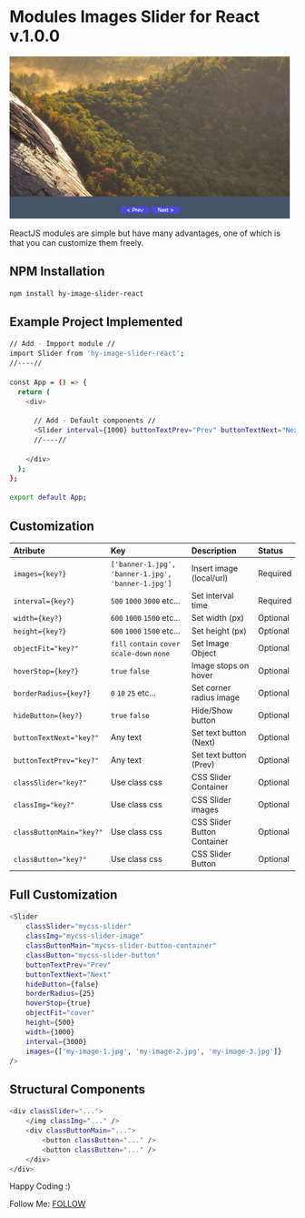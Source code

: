 # Modules Images Slider for React v.1.0.0

<img src="./Screenshot.png"/>

ReactJS modules are simple but have many advantages, one of which is that you can customize them freely.

## NPM Installation

```sh
npm install hy-image-slider-react
```

## Example Project Implemented

```sh
// Add - Impport module //
import Slider from 'hy-image-slider-react';
//----//

const App = () => {
  return (
    <div>
    
      // Add - Default components //
      <Slider interval={1000} buttonTextPrev="Prev" buttonTextNext="Next" images={['banner-1.jpg', 'banner-2.jpg', 'banner-3.jpg']}/>
      //----//
      
    </div>
  );
};

export default App;
```

## Customization

| Atribute | Key | Description | Status |
|:--------------------------|:-----------|:-----------|:-----------|
| `images={key?}`           |`['banner-1.jpg', 'banner-1.jpg', 'banner-1.jpg']` |Insert image (local/url)                   |Required
| `interval={key?}`         |`500` `1000` `3000` etc...                         |Set interval time              |Required
| `width={key?}`            |`600` `1000` `1500` etc...                         |Set width (px)                 |Optional
| `height={key?}`           |`600` `1000` `1500` etc...                         |Set height (px)                |Optional
| `objectFit="key?"`        |`fill` `contain` `cover` `scale-down` `none`       |Set Image Object               |Optional
| `hoverStop={key?}`        |`true` `false`                                     |Image stops on hover           |Optional
| `borderRadius={key?}`     |`0` `10` `25` etc...                               |Set corner radius image        |Optional
| `hideButton={key?}`       |`true` `false`                                     |Hide/Show button               |Optional
| `buttonTextNext="key?"`   |Any text                                           |Set text button (Next)         |Optional
| `buttonTextPrev="key?"`   |Any text                                           |Set text button (Prev)         |Optional
| `classSlider="key?"`      |Use class css                                      |CSS Slider Container           |Optional
| `classImg="key?"`         |Use class css                                      |CSS Slider images              |Optional
| `classButtonMain="key?"`  |Use class css                                      |CSS Slider Button Container    |Optional
| `classButton="key?"`      |Use class css                                      |CSS Slider Button              |Optional


## Full Customization

```sh
<Slider 
    classSlider="mycss-slider" 
    classImg="mycss-slider-image" 
    classButtonMain="mycss-slider-button-container"
    classButton="mycss-slider-button" 
    buttonTextPrev="Prev" 
    buttonTextNext="Next"
    hideButton={false}
    borderRadius={25}
    hoverStop={true}
    objectFit="cover"
    height={500}
    width={1000}
    interval={3000}
    images={['my-image-1.jpg', 'my-image-2.jpg', 'my-image-3.jpg']}
/>
```

## Structural Components
```sh
<div classSlider="...">
    </img classImg="..." />
    <div classButtonMain="...">
        <button classButton="..." />
        <button classButton="..." />
    </div>
</div>

```



Happy Coding :)
<p>Follow Me: <a href="https://hy-tech.my.id/">FOLLOW</a></p>
